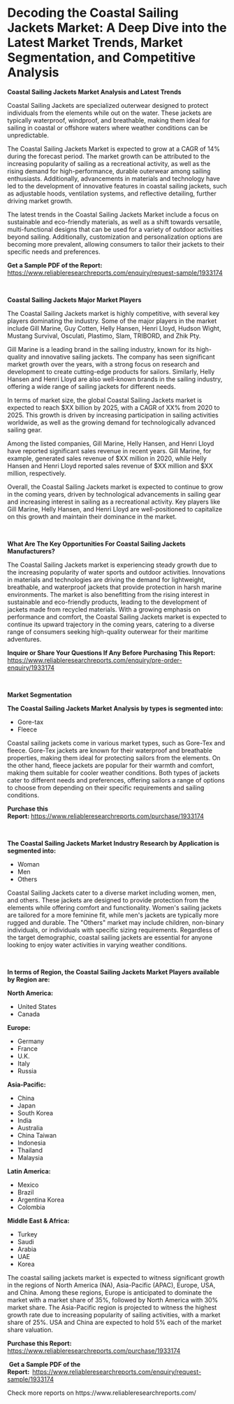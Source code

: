<p><h1>Decoding the Coastal Sailing Jackets Market: A Deep Dive into the Latest Market Trends, Market Segmentation, and Competitive Analysis</h1></p><p><strong>Coastal Sailing Jackets Market Analysis and Latest Trends</strong></p>
<p><p>Coastal Sailing Jackets are specialized outerwear designed to protect individuals from the elements while out on the water. These jackets are typically waterproof, windproof, and breathable, making them ideal for sailing in coastal or offshore waters where weather conditions can be unpredictable.</p><p>The Coastal Sailing Jackets Market is expected to grow at a CAGR of 14% during the forecast period. The market growth can be attributed to the increasing popularity of sailing as a recreational activity, as well as the rising demand for high-performance, durable outerwear among sailing enthusiasts. Additionally, advancements in materials and technology have led to the development of innovative features in coastal sailing jackets, such as adjustable hoods, ventilation systems, and reflective detailing, further driving market growth.</p><p>The latest trends in the Coastal Sailing Jackets Market include a focus on sustainable and eco-friendly materials, as well as a shift towards versatile, multi-functional designs that can be used for a variety of outdoor activities beyond sailing. Additionally, customization and personalization options are becoming more prevalent, allowing consumers to tailor their jackets to their specific needs and preferences.</p></p>
<p><strong>Get a Sample PDF of the Report:&nbsp;</strong> <a href="https://www.reliableresearchreports.com/enquiry/request-sample/1933174">https://www.reliableresearchreports.com/enquiry/request-sample/1933174</a></p>
<p>&nbsp;</p>
<p><strong>Coastal Sailing Jackets Major Market Players</strong></p>
<p><p>The Coastal Sailing Jackets market is highly competitive, with several key players dominating the industry. Some of the major players in the market include Gill Marine, Guy Cotten, Helly Hansen, Henri Lloyd, Hudson Wight, Mustang Survival, Osculati, Plastimo, Slam, TRIBORD, and Zhik Pty.</p><p>Gill Marine is a leading brand in the sailing industry, known for its high-quality and innovative sailing jackets. The company has seen significant market growth over the years, with a strong focus on research and development to create cutting-edge products for sailors. Similarly, Helly Hansen and Henri Lloyd are also well-known brands in the sailing industry, offering a wide range of sailing jackets for different needs.</p><p>In terms of market size, the global Coastal Sailing Jackets market is expected to reach $XX billion by 2025, with a CAGR of XX% from 2020 to 2025. This growth is driven by increasing participation in sailing activities worldwide, as well as the growing demand for technologically advanced sailing gear.</p><p>Among the listed companies, Gill Marine, Helly Hansen, and Henri Lloyd have reported significant sales revenue in recent years. Gill Marine, for example, generated sales revenue of $XX million in 2020, while Helly Hansen and Henri Lloyd reported sales revenue of $XX million and $XX million, respectively.</p><p>Overall, the Coastal Sailing Jackets market is expected to continue to grow in the coming years, driven by technological advancements in sailing gear and increasing interest in sailing as a recreational activity. Key players like Gill Marine, Helly Hansen, and Henri Lloyd are well-positioned to capitalize on this growth and maintain their dominance in the market.</p></p>
<p>&nbsp;</p>
<p><strong>What Are The Key Opportunities For Coastal Sailing Jackets Manufacturers?</strong></p>
<p><p>The Coastal Sailing Jackets market is experiencing steady growth due to the increasing popularity of water sports and outdoor activities. Innovations in materials and technologies are driving the demand for lightweight, breathable, and waterproof jackets that provide protection in harsh marine environments. The market is also benefitting from the rising interest in sustainable and eco-friendly products, leading to the development of jackets made from recycled materials. With a growing emphasis on performance and comfort, the Coastal Sailing Jackets market is expected to continue its upward trajectory in the coming years, catering to a diverse range of consumers seeking high-quality outerwear for their maritime adventures.</p></p>
<p><strong>Inquire or Share Your Questions If Any Before Purchasing This Report:</strong> <a href="https://www.reliableresearchreports.com/enquiry/pre-order-enquiry/1933174">https://www.reliableresearchreports.com/enquiry/pre-order-enquiry/1933174</a></p>
<p>&nbsp;</p>
<p><strong>Market Segmentation</strong></p>
<p><strong>The Coastal Sailing Jackets Market Analysis by types is segmented into:</strong></p>
<p><ul><li>Gore-tax</li><li>Fleece</li></ul></p>
<p><p>Coastal sailing jackets come in various market types, such as Gore-Tex and fleece. Gore-Tex jackets are known for their waterproof and breathable properties, making them ideal for protecting sailors from the elements. On the other hand, fleece jackets are popular for their warmth and comfort, making them suitable for cooler weather conditions. Both types of jackets cater to different needs and preferences, offering sailors a range of options to choose from depending on their specific requirements and sailing conditions.</p></p>
<p><strong>Purchase this Report:&nbsp;</strong><a href="https://www.reliableresearchreports.com/purchase/1933174">https://www.reliableresearchreports.com/purchase/1933174</a></p>
<p>&nbsp;</p>
<p><strong>The Coastal Sailing Jackets Market Industry Research by Application is segmented into:</strong></p>
<p><ul><li>Woman</li><li>Men</li><li>Others</li></ul></p>
<p><p>Coastal Sailing Jackets cater to a diverse market including women, men, and others. These jackets are designed to provide protection from the elements while offering comfort and functionality. Women's sailing jackets are tailored for a more feminine fit, while men's jackets are typically more rugged and durable. The "Others" market may include children, non-binary individuals, or individuals with specific sizing requirements. Regardless of the target demographic, coastal sailing jackets are essential for anyone looking to enjoy water activities in varying weather conditions.</p></p>
<p>&nbsp;</p>
<p><strong>In terms of Region, the Coastal Sailing Jackets Market Players available by Region are:</strong></p>
<p>
    <p> <strong> North America: </strong>
        <ul>
            <li>United States</li>
            <li>Canada</li>
        </ul>
        </p> 
    <p> <strong> Europe: </strong>
        <ul>
            <li>Germany</li>
            <li>France</li>
            <li>U.K.</li>
            <li>Italy</li>
            <li>Russia</li>
        </ul>
        </p> 
    <p> <strong> Asia-Pacific: </strong>
        <ul>
            <li>China</li>
            <li>Japan</li>
            <li>South Korea</li>
            <li>India</li>
            <li>Australia</li>
            <li>China Taiwan</li>
            <li>Indonesia</li>
            <li>Thailand</li>
            <li>Malaysia</li>
        </ul>
        </p> 
    <p> <strong> Latin America: </strong>
        <ul>
            <li>Mexico</li>
            <li>Brazil</li>
            <li>Argentina Korea</li>
            <li>Colombia</li>
        </ul>
        </p> 
    <p> <strong> Middle East & Africa: </strong>
        <ul>
            <li>Turkey</li>
            <li>Saudi</li>
            <li>Arabia</li>
            <li>UAE</li>
            <li>Korea</li>
        </ul>
    </p>
    </p>
<p><p>The coastal sailing jackets market is expected to witness significant growth in the regions of North America (NA), Asia-Pacific (APAC), Europe, USA, and China. Among these regions, Europe is anticipated to dominate the market with a market share of 35%, followed by North America with 30% market share. The Asia-Pacific region is projected to witness the highest growth rate due to increasing popularity of sailing activities, with a market share of 25%. USA and China are expected to hold 5% each of the market share valuation.</p></p>
<p><strong>Purchase this Report: </strong><a href="https://www.reliableresearchreports.com/purchase/1933174">https://www.reliableresearchreports.com/purchase/1933174</a></p>
<p>&nbsp;<strong>Get a Sample PDF of the Report:&nbsp;&nbsp;</strong><a href="https://www.reliableresearchreports.com/enquiry/request-sample/1933174">https://www.reliableresearchreports.com/enquiry/request-sample/1933174</a></p>
<p><strong></strong></p>
<p>Check more reports on https://www.reliableresearchreports.com/</p>